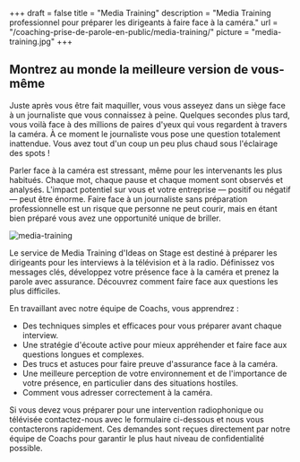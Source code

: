 +++
draft 		= false
title 		= "Media Training"
description	= "Media Training professionnel pour préparer les dirigeants à faire face à la caméra."
url	 		= "/coaching-prise-de-parole-en-public/media-training/"
picture		= "media-training.jpg"
+++

## Montrez au monde la meilleure version de vous-même

Juste après vous être fait maquiller, vous vous asseyez dans un siège face à un journaliste que vous connaissez à peine. Quelques secondes plus tard, vous voilà face à des millions de paires d'yeux qui vous regardent à travers la caméra. À ce moment le journaliste vous pose une question totalement inattendue. Vous avez tout d'un coup un peu plus chaud sous l'éclairage des spots !

Parler face à la caméra est stressant, même pour les intervenants les plus habitués. Chaque mot, chaque pause et chaque moment sont observés et analysés. L'impact potentiel sur vous et votre entreprise — positif ou négatif — peut être énorme. Faire face à un journaliste sans préparation professionnelle est un risque que personne ne peut courir, mais en étant bien préparé vous avez une opportunité unique de briller. 

![media-training][pic1]

Le service de Media Training d'Ideas on Stage est destiné à préparer les dirigeants pour les interviews à la télévision et à la radio. Définissez vos messages clés, développez votre présence face à la caméra et prenez la parole avec assurance. Découvrez comment faire face aux questions les plus difficiles.

En travaillant avec notre équipe de Coachs, vous apprendrez :

* Des techniques simples et efficaces pour vous préparer avant chaque interview.
* Une stratégie d'écoute active pour mieux appréhender et faire face aux questions longues et complexes.
* Des trucs et astuces pour faire preuve d'assurance face à la caméra.
* Une meilleure perception de votre environnement et de l'importance de votre présence, en particulier dans des situations hostiles.
* Comment vous adresser correctement à la caméra.

Si vous devez vous préparer pour une intervention radiophonique ou télévisée contactez-nous avec le formulaire ci-dessous et nous vous contacterons rapidement. Ces demandes sont reçues directement par notre équipe de Coachs pour garantir le plus haut niveau de confidentialité possible.

[pic1]: /img/public-speaking-coaching/media-training/media-training.jpg